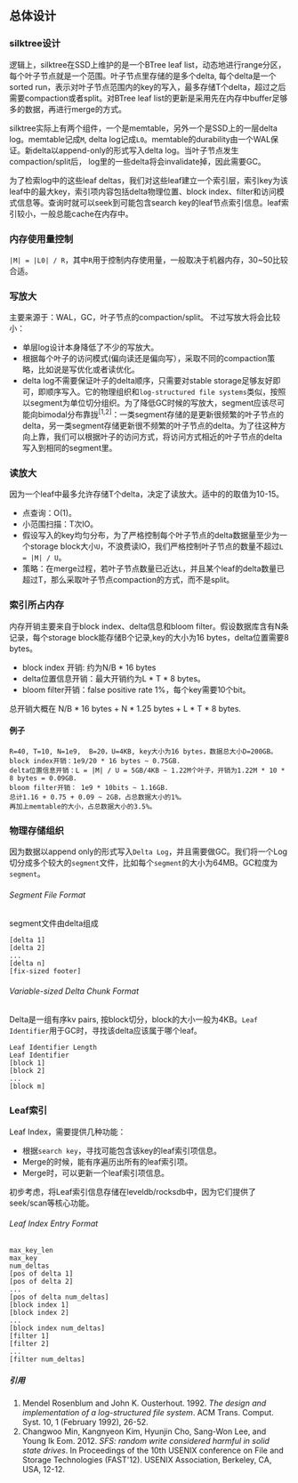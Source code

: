 ## 总体设计
### silktree设计
逻辑上，silktree在SSD上维护的是一个BTree leaf list，动态地进行range分区，每个叶子节点就是一个范围。叶子节点里存储的是多个delta, 每个delta是一个sorted run，表示对叶子节点范围内的key的写入，最多存储T个delta，超过之后需要compaction或者split。对BTree leaf list的更新是采用先在内存中buffer足够多的数据，再进行merge的方式。

silktree实际上有两个组件，一个是memtable，另外一个是SSD上的一层delta log。memtable记成`M`, delta log记成`L0`。memtable的durability由一个WAL保证。新delta以append-only的形式写入delta log。当叶子节点发生compaction/split后， log里的一些delta将会invalidate掉，因此需要GC。

为了检索log中的这些leaf deltas，我们对这些leaf建立一个索引层，索引key为该leaf中的最大key，索引项内容包括delta物理位置、block index、filter和访问模式信息等。查询时就可以seek到可能包含search key的leaf节点索引信息。leaf索引较小，一般总能cache在内存中。
### 内存使用量控制
```|M| = |L0| / R```，其中`R`用于控制内存使用量，一般取决于机器内存，30~50比较合适。
### 写放大
主要来源于：WAL，GC，叶子节点的compaction/split。
不过写放大将会比较小：
* 单层log设计本身降低了不少的写放大。
* 根据每个叶子的访问模式(偏向读还是偏向写），采取不同的compaction策略，比如说是写优化或者读优化。
* delta log不需要保证叶子的delta顺序，只需要对stable storage足够友好即可，即顺序写入。它的物理组织和`log-structured file systems`类似，按照以segment为单位切分组织。为了降低GC时候的写放大，segment应该尽可能向bimodal分布靠拢<sup>[1,2]</sup>：一类segment存储的是更新很频繁的叶子节点的delta，另一类segment存储更新很不频繁的叶子节点的delta。为了往这种方向上靠，我们可以根据叶子的访问方式，将访问方式相近的叶子节点的delta写入到相同的segment里。
### 读放大
因为一个leaf中最多允许存储T个delta，决定了读放大。适中的的取值为10-15。
* 点查询：O(1)。
* 小范围扫描：T次IO。
* 假设写入的key均匀分布，为了严格控制每个叶子节点的delta数据量至少为一个storage block大小`U`，不浪费读IO，我们严格控制叶子节点的数量不超过`L = |M| / U`。
* 策略：在merge过程，若叶子节点数量已近达`L`，并且某个leaf的delta数量已超过T，那么采取叶子节点compaction的方式，而不是split。

### 索引所占内存
内存开销主要来自于block index、delta信息和bloom filter。假设数据库含有N条记录，每个storage block能存储B个记录,key的大小为16 bytes，delta位置需要8 bytes。

* block index 开销: 约为N/B * 16 bytes
* delta位置信息开销：最大开销约为L * T * 8 bytes。
* bloom filter开销：false positive rate 1%，每个key需要10个bit。

总开销大概在 N/B * 16 bytes + N * 1.25 bytes + L * T * 8 bytes.

#### 例子
    R=40, T=10, N=1e9,  B=20，U=4KB, key大小为16 bytes，数据总大小D=200GB。
    block index开销：1e9/20 * 16 bytes ~ 0.75GB. 
    delta位置信息开销：L = |M| / U = 5GB/4KB ~ 1.22M个叶子，开销为1.22M * 10 * 8 bytes = 0.09GB.
    bloom filter开销： 1e9 * 10bits ~ 1.16GB. 
    总计1.16 + 0.75 + 0.09 ~ 2GB，占总数据大小的1%。
    再加上memtable的大小，占总数据大小的3.5%。
### 物理存储组织
因为数据以append only的形式写入`Delta Log`，并且需要做GC。我们将一个Log切分成多个较大的`segment`文件，比如每个`segment`的大小为64MB。GC粒度为`segment`。
###### Segment File Format
segment文件由delta组成
```text
[delta 1] 
[delta 2]
...
[delta n]
[fix-sized footer]
```

###### Variable-sized Delta Chunk Format
Delta是一组有序kv pairs, 按block切分，block的大小一般为4KB。`Leaf Identifier`用于GC时，寻找该delta应该属于哪个leaf。
```text
Leaf Identifier Length
Leaf Identifier
[block 1]
[block 2]
...
[block m]
```

### Leaf索引
Leaf Index，需要提供几种功能：
* 根据`search key`，寻找可能包含该key的leaf索引项信息。
* Merge的时候，能有序遍历出所有的leaf索引项。
* Merge时，可以更新一个leaf索引项信息。

初步考虑，将Leaf索引信息存储在leveldb/rocksdb中，因为它们提供了seek/scan等核心功能。
###### Leaf Index Entry Format
```text
max_key_len
max_key
num_deltas
[pos of delta 1]
[pos of delta 2]
...
[pos of delta num_deltas]
[block index 1]
[block index 2]
...
[block index num_deltas]
[filter 1]
[filter 2]
...
[filter num_deltas]
```
##### 引用
1. Mendel Rosenblum and John K. Ousterhout. 1992. *The design and implementation of a log-structured file system*. ACM Trans. Comput. Syst. 10, 1 (February 1992), 26-52.
2. Changwoo Min, Kangnyeon Kim, Hyunjin Cho, Sang-Won Lee, and Young Ik Eom. 2012. *SFS: random write considered harmful in solid state drives*. In Proceedings of the 10th USENIX conference on File and Storage Technologies (FAST'12). USENIX Association, Berkeley, CA, USA, 12-12.
